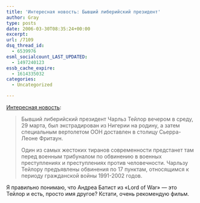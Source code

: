 ```yaml
---
title: 'Интересная новость: Бывший либерийский президент'
author: Gray
type: posts
date: 2006-03-30T08:35:24+00:00
excerpt:
url: /7109
dsq_thread_id:
  - 6539976
esml_socialcount_LAST_UPDATED:
  - 1497240123
essb_cache_expire:
  - 1614335032
categories:
  - Uncategorized

---
```








<a href="http://www.korrespondent.net/main/149983" target="_blank">Интересная новость</a>:

> Бывший либерийский президент Чарльз Тейлор вечером в среду, 29 марта, был экстрадирован из Нигерии на родину, а затем специальным вертолетом ООН доставлен в столицу Сьерра-Леоне Фритаун.
> 
> Один из самых жестоких тиранов современности предстанет там перед военным трибуналом по обвинению в военных преступлениях и преступлениях против человечности. Чарльзу Тейлору предъявлены обвинения по 17 пунктам, относящимся к периоду гражданской войны 1991-2002 годов. 

Я правильно понимаю, что Андреа Батист из &#171;Lord of War&#187; &#8212; это Тейлор и есть, просто имя другое? Кстати, очень рекомендую фильм.